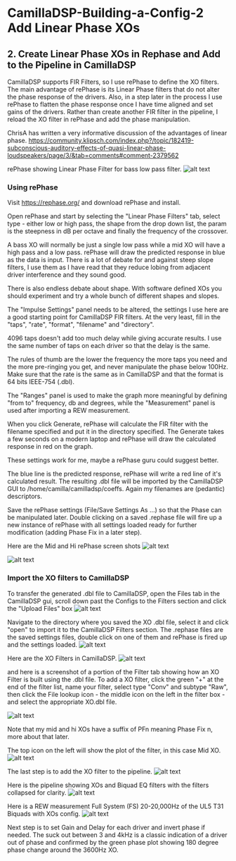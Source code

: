 # CamillaDSP-Building-a-Config-2 Add Linear Phase XOs
## 2. Create Linear Phase XOs in Rephase and Add to the Pipeline in CamillaDSP

CamillaDSP supports FIR Filters, so I use rePhase to define the XO filters. The main advantage of rePhase is its Linear Phase filters that do not alter the phase response of the drivers. Also, in a step later in the process I use rePhase to flatten the phase response once I have time aligned and set gains of the drivers. Rather than create another FIR filter in the pipeline, I reload the XO filter in rePhase and add the phase manipulation.

ChrisA has written a very informative discussion of the advantages of linear phase.
https://community.klipsch.com/index.php?/topic/182419-subconscious-auditory-effects-of-quasi-linear-phase-loudspeakers/page/3/&tab=comments#comment-2379562

rePhase showing Linear Phase Filter for bass low pass filter.
![alt text](<Images/rePhase Bass XO.jpg>)
 
 ### Using rePhase

Visit https://rephase.org/ and download rePhase and install.

Open rePhase and start by selecting the "Linear Phase Filters" tab, select type - either low or high pass, the shape from the drop down list, the param is the steepness in dB per octave and finally the frequency of the crossover. 

A bass XO will normally be just a single low pass while a mid XO will have a high pass and a low pass. rePhase will draw the predicted response in blue as the data is input. There is a lot of debate for and against steep slope filters, I use them as I have read that they reduce lobing from adjacent driver interference and they sound good.

There is also endless debate about shape. With software defined XOs you should experiment and try a whole bunch of different shapes and slopes.

The "Impulse Settings" panel needs to be altered, the settings I use here are a good starting point for CamillaDSP FIR filters. At the very least, fill in the "taps", "rate", "format", "filename" and "directory". 

4096 taps doesn't add too much delay while giving accurate results. I use the same number of taps on each driver so that the delay is the same. 

The rules of thumb are the lower the frequency the more taps you need and the more pre-ringing you get, and never manipulate the phase below 100Hz. Make sure that the rate is the same as in CamillaDSP and that the format is 64 bits IEEE-754 (.dbl).

The "Ranges" panel is used to make the graph more meaningful by defining "from to" frequency, db and degrees, while the "Measurement" panel is used after importing a REW measurement.

When you click Generate, rePhase will calculate the FIR filter with the filename specified and put it in the directory specified. The Generate takes a few seconds on a modern laptop and rePhase will draw the calculated response in red on the graph.

These settings work for me, maybe a rePhase guru could suggest better.

The blue line is the predicted response, rePhase will write a red line of it's calculated result. The resulting .dbl file will be imported by the CamillaDSP GUI to /home/camilla/camilladsp/coeffs. Again my filenames are (pedantic) descriptors.

Save the rePhase settings (File/Save Settings As ...) so that the Phase can be manipulated later. Double clicking on a saved .rephase file will fire up a new instance of rePhase with all settings loaded ready for further modification (adding Phase Fix in a later step).

Here are the Mid and Hi rePhase screen shots
![alt text](<Images/rePhase Mid XO before any Phase Fix.jpg>)

![alt text](<Images/rePhase XO-Hi-Dec-4-LR48-HP3600Hz-4096T-before-PF1.jpg>)

### Import the XO filters to CamillaDSP

To transfer the generated .dbl file to CamillaDSP, open the Files tab in the CamillaDSP gui, scroll down past the Configs to the Filters section and click the "Upload Files" box
![alt text](<Images/CamillaDSP gui showing upload files button.jpg>) 

Navigate to the directory where you saved the XO .dbl file, select it and click "open" to import it to the CamillaDSP Filters section. The .rephase files are the saved settings files, double click on one of them and rePhase is fired up and the settings loaded.
![alt text](<Images/CamillaDSP gui showing upload files select.jpg>)

Here are the XO Filters in CamillaDSP.
![alt text](<Images/Config showing dbl files.jpg>)

and here is a screenshot of a portion of the Filter tab showing how an XO Filter is built using the .dbl file. To add a XO filter, click the green "+" at the end of the filter list, name your filter, select type "Conv" and subtype "Raw", then click the File lookup icon - the middle icon on the left in the filter box - and select the appropriate XO.dbl file.

![alt text](<Images/Config showing Conv filters for XO.jpg>)

Note that my mid and hi XOs have a suffix of PFn meaning Phase Fix n, more about that later.

The top icon on the left will show the plot of the filter, in this case Mid XO.
![alt text](<Images/CamillaDSP gui showing plot of mid XO.jpg>)

The last step is to add the XO filter to the pipeline.
![alt text](<Images/CamillaDSP gui add a pipeline step.jpg>)

Here is the pipeline showing XOs and Biquad EQ filters with the filters collapsed for clarity.
![alt text](<Images/CamillaDSP gui pipeline plot  T30 PEQs XO.jpg>)

Here is a REW measurement Full System (FS) 20-20,000Hz of the UL5 T31 Biquads with XOs config.
![alt text](<Images/Dec 5 5 T31 81db Fs 20-20kHz Biquads and XOs.jpg>)

Next step is to set Gain and Delay for each driver and invert phase if needed. The suck out between 3 and 4kHz is a classic indication of a driver out of phase and confirmed by the green phase plot showing 180 degree phase change around the 3600Hz XO.

